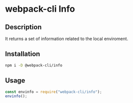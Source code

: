 # webpack-cli Info

## Description

It returns a set of information related to the local enviroment.

## Installation

```bash
npm i -D @webpack-cli/info
```

## Usage

```js
const envinfo = require("webpack-cli/info");
envinfo();
```

